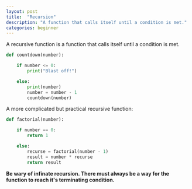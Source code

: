 ```yaml
---
layout: post
title:  "Recursion"
description: "A function that calls itself until a condition is met."
categories: beginner
---
```



A recursive function is a function that calls itself until a condition is met.

```python
def countdown(number):

	if number <= 0:
		print("Blast off!")

	else:
		print(number)
		number = number - 1
		countdown(number)
```

A more complicated but practical recursive function:

```python
def factorial(number):

	if number == 0:
		return 1

	else:
		recurse = factorial(number - 1)
		result = number * recurse
		return result
```

**Be wary of infinate recursion. There must always be a way for the function to reach it's terminating condition.**
